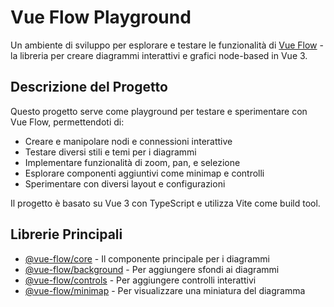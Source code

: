 # Vue Flow Playground

Un ambiente di sviluppo per esplorare e testare le funzionalità di [Vue Flow](https://vueflow.dev/) - la libreria per creare diagrammi interattivi e grafici node-based in Vue 3.

## Descrizione del Progetto

Questo progetto serve come playground per testare e sperimentare con Vue Flow, permettendoti di:

- Creare e manipolare nodi e connessioni interattive
- Testare diversi stili e temi per i diagrammi
- Implementare funzionalità di zoom, pan, e selezione
- Esplorare componenti aggiuntivi come minimap e controlli
- Sperimentare con diversi layout e configurazioni

Il progetto è basato su Vue 3 con TypeScript e utilizza Vite come build tool.

## Librerie Principali

- [@vue-flow/core](https://vueflow.dev/) - Il componente principale per i diagrammi
- [@vue-flow/background](https://vueflow.dev/guide/background) - Per aggiungere sfondi ai diagrammi
- [@vue-flow/controls](https://vueflow.dev/guide/controls) - Per aggiungere controlli interattivi
- [@vue-flow/minimap](https://vueflow.dev/guide/minimap) - Per visualizzare una miniatura del diagramma
